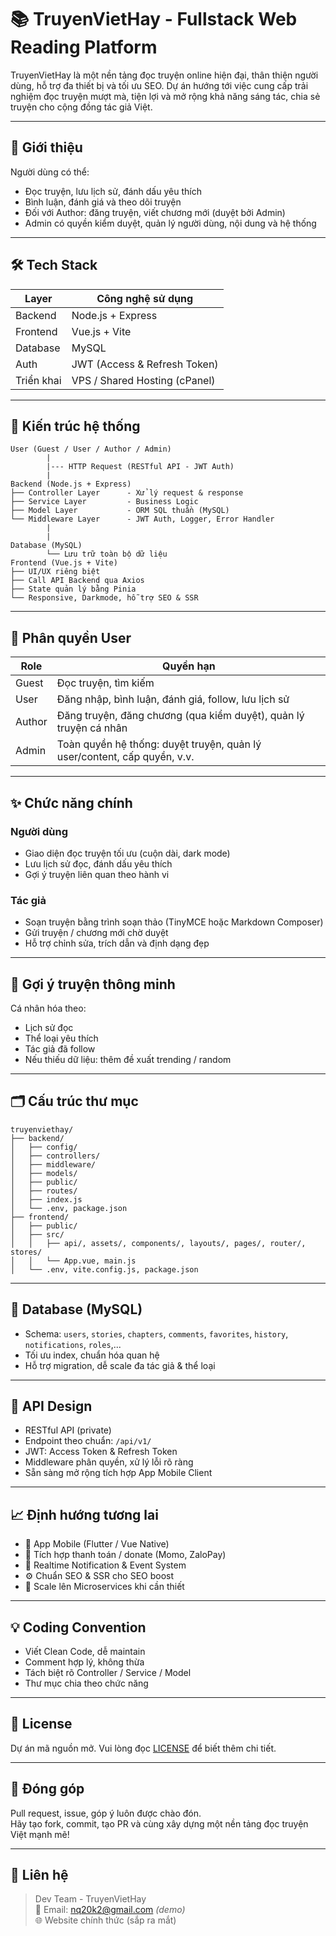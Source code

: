 # 📚 TruyenVietHay - Fullstack Web Reading Platform

TruyenVietHay là một nền tảng đọc truyện online hiện đại, thân thiện người dùng, hỗ trợ đa thiết bị và tối ưu SEO. Dự án hướng tới việc cung cấp trải nghiệm đọc truyện mượt mà, tiện lợi và mở rộng khả năng sáng tác, chia sẻ truyện cho cộng đồng tác giả Việt.

---

## 🚀 Giới thiệu
Người dùng có thể:
- Đọc truyện, lưu lịch sử, đánh dấu yêu thích
- Bình luận, đánh giá và theo dõi truyện
- Đối với Author: đăng truyện, viết chương mới (duyệt bởi Admin)
- Admin có quyền kiểm duyệt, quản lý người dùng, nội dung và hệ thống

---

## 🛠️ Tech Stack

| Layer     | Công nghệ sử dụng            |
|-----------|------------------------------|
| Backend   | Node.js + Express            |
| Frontend  | Vue.js + Vite                |
| Database  | MySQL                        |
| Auth      | JWT (Access & Refresh Token) |
| Triển khai| VPS / Shared Hosting (cPanel)|

---

## 🧩 Kiến trúc hệ thống

```
User (Guest / User / Author / Admin)
        |
        |--- HTTP Request (RESTful API - JWT Auth)
        |
Backend (Node.js + Express)
├── Controller Layer      - Xử lý request & response
├── Service Layer         - Business Logic
├── Model Layer           - ORM SQL thuần (MySQL)
└── Middleware Layer      - JWT Auth, Logger, Error Handler
        |
        |
Database (MySQL)
        └── Lưu trữ toàn bộ dữ liệu
Frontend (Vue.js + Vite)
├── UI/UX riêng biệt
├── Call API Backend qua Axios
├── State quản lý bằng Pinia
└── Responsive, Darkmode, hỗ trợ SEO & SSR
```

---

## 🔐 Phân quyền User

| Role   | Quyền hạn                                                                 |
|--------|---------------------------------------------------------------------------|
| Guest  | Đọc truyện, tìm kiếm                                                      |
| User   | Đăng nhập, bình luận, đánh giá, follow, lưu lịch sử                       |
| Author | Đăng truyện, đăng chương (qua kiểm duyệt), quản lý truyện cá nhân        |
| Admin  | Toàn quyền hệ thống: duyệt truyện, quản lý user/content, cấp quyền, v.v. |

---

## ✨ Chức năng chính

### Người dùng
- Giao diện đọc truyện tối ưu (cuộn dài, dark mode)
- Lưu lịch sử đọc, đánh dấu yêu thích
- Gợi ý truyện liên quan theo hành vi

### Tác giả
- Soạn truyện bằng trình soạn thảo (TinyMCE hoặc Markdown Composer)
- Gửi truyện / chương mới chờ duyệt
- Hỗ trợ chỉnh sửa, trích dẫn và định dạng đẹp

---

## 🤖 Gợi ý truyện thông minh

Cá nhân hóa theo:
- Lịch sử đọc
- Thể loại yêu thích
- Tác giả đã follow
- Nếu thiếu dữ liệu: thêm đề xuất trending / random

---

## 🗂️ Cấu trúc thư mục

```
truyenviethay/
├── backend/
│   ├── config/
│   ├── controllers/
│   ├── middleware/
│   ├── models/
│   ├── public/
│   ├── routes/
│   ├── index.js
│   └── .env, package.json
├── frontend/
│   ├── public/
│   ├── src/
│   │   ├── api/, assets/, components/, layouts/, pages/, router/, stores/
│   │   └── App.vue, main.js
│   └── .env, vite.config.js, package.json
```

---

## 🧮 Database (MySQL)

- Schema: `users`, `stories`, `chapters`, `comments`, `favorites`, `history`, `notifications`, `roles`,...
- Tối ưu index, chuẩn hóa quan hệ
- Hỗ trợ migration, dễ scale đa tác giả & thể loại

---

## 🔌 API Design

- RESTful API (private)
- Endpoint theo chuẩn: `/api/v1/`
- JWT: Access Token & Refresh Token
- Middleware phân quyền, xử lý lỗi rõ ràng
- Sẵn sàng mở rộng tích hợp App Mobile Client

---

## 📈 Định hướng tương lai

- 📱 App Mobile (Flutter / Vue Native)
- 💸 Tích hợp thanh toán / donate (Momo, ZaloPay)
- 🔔 Realtime Notification & Event System
- ⚙️ Chuẩn SEO & SSR cho SEO boost
- 🧱 Scale lên Microservices khi cần thiết

---

## 💡 Coding Convention

- Viết Clean Code, dễ maintain
- Comment hợp lý, không thừa
- Tách biệt rõ Controller / Service / Model
- Thư mục chia theo chức năng

---

## 📄 License

Dự án mã nguồn mở. Vui lòng đọc [LICENSE](./LICENSE) để biết thêm chi tiết.

---

## 🤝 Đóng góp

Pull request, issue, góp ý luôn được chào đón.  
Hãy tạo fork, commit, tạo PR và cùng xây dựng một nền tảng đọc truyện Việt mạnh mẽ!

---

## 💬 Liên hệ

> Dev Team - TruyenVietHay  
> 📧 Email: nq20k2@gmail.com *(demo)*  
> 🌐 Website chính thức (sắp ra mắt)
